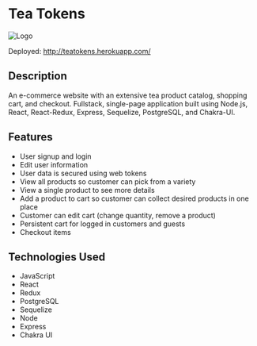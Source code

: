 # Tea Tokens

![Logo](./public/favicon.ico)

Deployed: http://teatokens.herokuapp.com/

## Description

An e-commerce website with an extensive tea product catalog, shopping cart, and checkout. Fullstack, single-page application built using Node.js, React, React-Redux, Express, Sequelize, PostgreSQL, and Chakra-UI.

## Features

- User signup and login
- Edit user information
- User data is secured using web tokens
- View all products so customer can pick from a variety
- View a single product to see more details
- Add a product to cart so customer can collect desired products in one place
- Customer can edit cart (change quantity, remove a product)
- Persistent cart for logged in customers and guests
- Checkout items


## Technologies Used

- JavaScript
- React
- Redux
- PostgreSQL
- Sequelize
- Node
- Express
- Chakra UI
